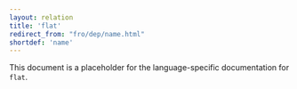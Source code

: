 ```yaml
---
layout: relation
title: 'flat'
redirect_from: "fro/dep/name.html"
shortdef: 'name'
---
```


This document is a placeholder for the language-specific documentation
for `flat`.
